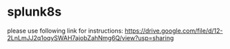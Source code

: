 # splunk8s



please use following link for instructions:
https://drive.google.com/file/d/12-2LnLmJJ2q1oqySWAH7ajobZahNmg6Q/view?usp=sharing

